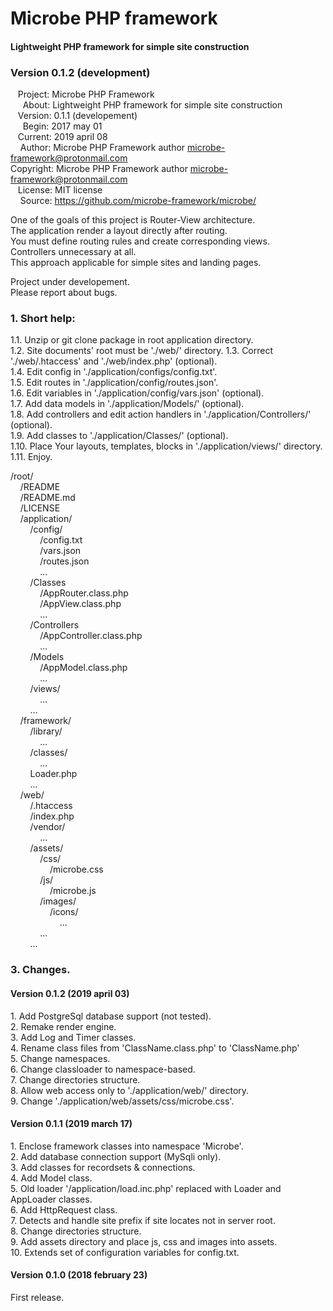 # Microbe PHP framework  
  
<h4>Lightweight PHP framework for simple site construction</h4>  
<h3>Version 0.1.2 (development)</h3>  
  
&nbsp;&nbsp;&nbsp;Project: Microbe PHP Framework  
&nbsp;&nbsp;&nbsp;&nbsp;&nbsp;About: Lightweight PHP framework for simple site construction  
&nbsp;&nbsp;&nbsp;Version: 0.1.1 (developement)  
&nbsp;&nbsp;&nbsp;&nbsp;&nbsp;Begin: 2017 may 01  
&nbsp;&nbsp;&nbsp;Current: 2019 april 08  
&nbsp;&nbsp;&nbsp;&nbsp;Author: Microbe PHP Framework author <microbe-framework@protonmail.com>  
Copyright: Microbe PHP Framework author <microbe-framework@protonmail.com>  
&nbsp;&nbsp;&nbsp;License: MIT license  
&nbsp;&nbsp;&nbsp;&nbsp;Source: https://github.com/microbe-framework/microbe/  
  
One of the goals of this project is Router-View architecture.  
The application render a layout directly after routing.  
You must define routing rules and create corresponding views.  
Controllers unnecessary at all.  
This approach applicable for simple sites and landing pages.  
  
Project under developement.  
Please report about bugs.  
  
<h3>1. Short help:</h3>  
  
1.1.  Unzip or git clone package in root application directory.  
1.2.  Site documents' root must be './web/' directory. 
1.3.  Correct './web/.htaccess' and './web/index.php' (optional).  
1.4.  Edit config in './application/configs/config.txt'.  
1.5.  Edit routes in './application/config/routes.json'.  
1.6.  Edit variables in './application/config/vars.json' (optional).  
1.7.  Add data models in './application/Models/' (optional).  
1.8.  Add controllers and edit action handlers in './application/Controllers/' (optional).  
1.9.  Add classes to './application/Classes/' (optional).  
1.10. Place Your layouts, templates, blocks in './application/views/' directory.  
1.11. Enjoy.   
  
/root/  
&nbsp;&nbsp;&nbsp;&nbsp;/README  
&nbsp;&nbsp;&nbsp;&nbsp;/README.md  
&nbsp;&nbsp;&nbsp;&nbsp;/LICENSE  
&nbsp;&nbsp;&nbsp;&nbsp;/application/  
&nbsp;&nbsp;&nbsp;&nbsp;&nbsp;&nbsp;&nbsp;&nbsp;/config/  
&nbsp;&nbsp;&nbsp;&nbsp;&nbsp;&nbsp;&nbsp;&nbsp;&nbsp;&nbsp;&nbsp;&nbsp;/config.txt  
&nbsp;&nbsp;&nbsp;&nbsp;&nbsp;&nbsp;&nbsp;&nbsp;&nbsp;&nbsp;&nbsp;&nbsp;/vars.json  
&nbsp;&nbsp;&nbsp;&nbsp;&nbsp;&nbsp;&nbsp;&nbsp;&nbsp;&nbsp;&nbsp;&nbsp;/routes.json  
&nbsp;&nbsp;&nbsp;&nbsp;&nbsp;&nbsp;&nbsp;&nbsp;&nbsp;&nbsp;&nbsp;&nbsp;...  
&nbsp;&nbsp;&nbsp;&nbsp;&nbsp;&nbsp;&nbsp;&nbsp;/Classes  
&nbsp;&nbsp;&nbsp;&nbsp;&nbsp;&nbsp;&nbsp;&nbsp;&nbsp;&nbsp;&nbsp;&nbsp;/AppRouter.class.php  
&nbsp;&nbsp;&nbsp;&nbsp;&nbsp;&nbsp;&nbsp;&nbsp;&nbsp;&nbsp;&nbsp;&nbsp;/AppView.class.php  
&nbsp;&nbsp;&nbsp;&nbsp;&nbsp;&nbsp;&nbsp;&nbsp;&nbsp;&nbsp;&nbsp;&nbsp;...  
&nbsp;&nbsp;&nbsp;&nbsp;&nbsp;&nbsp;&nbsp;&nbsp;/Controllers  
&nbsp;&nbsp;&nbsp;&nbsp;&nbsp;&nbsp;&nbsp;&nbsp;&nbsp;&nbsp;&nbsp;&nbsp;/AppController.class.php  
&nbsp;&nbsp;&nbsp;&nbsp;&nbsp;&nbsp;&nbsp;&nbsp;&nbsp;&nbsp;&nbsp;&nbsp;...  
&nbsp;&nbsp;&nbsp;&nbsp;&nbsp;&nbsp;&nbsp;&nbsp;/Models  
&nbsp;&nbsp;&nbsp;&nbsp;&nbsp;&nbsp;&nbsp;&nbsp;&nbsp;&nbsp;&nbsp;&nbsp;/AppModel.class.php  
&nbsp;&nbsp;&nbsp;&nbsp;&nbsp;&nbsp;&nbsp;&nbsp;&nbsp;&nbsp;&nbsp;&nbsp;...  
&nbsp;&nbsp;&nbsp;&nbsp;&nbsp;&nbsp;&nbsp;&nbsp;/views/  
&nbsp;&nbsp;&nbsp;&nbsp;&nbsp;&nbsp;&nbsp;&nbsp;&nbsp;&nbsp;&nbsp;&nbsp;...  
&nbsp;&nbsp;&nbsp;&nbsp;&nbsp;&nbsp;&nbsp;&nbsp;...  
&nbsp;&nbsp;&nbsp;&nbsp;/framework/  
&nbsp;&nbsp;&nbsp;&nbsp;&nbsp;&nbsp;&nbsp;&nbsp;/library/  
&nbsp;&nbsp;&nbsp;&nbsp;&nbsp;&nbsp;&nbsp;&nbsp;&nbsp;&nbsp;&nbsp;&nbsp;...  
&nbsp;&nbsp;&nbsp;&nbsp;&nbsp;&nbsp;&nbsp;&nbsp;/classes/  
&nbsp;&nbsp;&nbsp;&nbsp;&nbsp;&nbsp;&nbsp;&nbsp;&nbsp;&nbsp;&nbsp;&nbsp;...  
&nbsp;&nbsp;&nbsp;&nbsp;&nbsp;&nbsp;&nbsp;&nbsp;Loader.php  
&nbsp;&nbsp;&nbsp;&nbsp;&nbsp;&nbsp;&nbsp;&nbsp;...  
&nbsp;&nbsp;&nbsp;&nbsp;/web/  
&nbsp;&nbsp;&nbsp;&nbsp;&nbsp;&nbsp;&nbsp;&nbsp;/.htaccess  
&nbsp;&nbsp;&nbsp;&nbsp;&nbsp;&nbsp;&nbsp;&nbsp;/index.php  
&nbsp;&nbsp;&nbsp;&nbsp;&nbsp;&nbsp;&nbsp;&nbsp;/vendor/  
&nbsp;&nbsp;&nbsp;&nbsp;&nbsp;&nbsp;&nbsp;&nbsp;&nbsp;&nbsp;&nbsp;&nbsp;...  
&nbsp;&nbsp;&nbsp;&nbsp;&nbsp;&nbsp;&nbsp;&nbsp;/assets/  
&nbsp;&nbsp;&nbsp;&nbsp;&nbsp;&nbsp;&nbsp;&nbsp;&nbsp;&nbsp;&nbsp;&nbsp;/css/  
&nbsp;&nbsp;&nbsp;&nbsp;&nbsp;&nbsp;&nbsp;&nbsp;&nbsp;&nbsp;&nbsp;&nbsp;&nbsp;&nbsp;&nbsp;&nbsp;/microbe.css  
&nbsp;&nbsp;&nbsp;&nbsp;&nbsp;&nbsp;&nbsp;&nbsp;&nbsp;&nbsp;&nbsp;&nbsp;/js/  
&nbsp;&nbsp;&nbsp;&nbsp;&nbsp;&nbsp;&nbsp;&nbsp;&nbsp;&nbsp;&nbsp;&nbsp;&nbsp;&nbsp;&nbsp;&nbsp;/microbe.js  
&nbsp;&nbsp;&nbsp;&nbsp;&nbsp;&nbsp;&nbsp;&nbsp;&nbsp;&nbsp;&nbsp;&nbsp;/images/  
&nbsp;&nbsp;&nbsp;&nbsp;&nbsp;&nbsp;&nbsp;&nbsp;&nbsp;&nbsp;&nbsp;&nbsp;&nbsp;&nbsp;&nbsp;&nbsp;/icons/  
&nbsp;&nbsp;&nbsp;&nbsp;&nbsp;&nbsp;&nbsp;&nbsp;&nbsp;&nbsp;&nbsp;&nbsp;&nbsp;&nbsp;&nbsp;&nbsp;&nbsp;&nbsp;&nbsp;&nbsp;...  
&nbsp;&nbsp;&nbsp;&nbsp;&nbsp;&nbsp;&nbsp;&nbsp;&nbsp;&nbsp;&nbsp;&nbsp;...  
&nbsp;&nbsp;&nbsp;&nbsp;&nbsp;&nbsp;&nbsp;&nbsp;...  
    
<h3>3. Changes.</h3>  
  
<h4>Version 0.1.2 (2019 april 03)</h4>  
1. Add PostgreSql database support (not tested).<br/>
2. Remake render engine.<br/>
3. Add Log and Timer classes.<br/>
4. Rename class files from 'ClassName.class.php' to 'ClassName.php'<br/>
5. Change namespaces.<br/>
6. Change classloader to namespace-based.<br/>
7. Change directories structure.<br/>
8. Allow web access only to './application/web/' directory.<br/>
9. Change './application/web/assets/css/microbe.css'.<br/>
  
<h4>Version 0.1.1 (2019 march 17)</h4>  
1. Enclose framework classes into namespace 'Microbe'.<br/>
2. Add database connection support (MySqli only).<br/>
3. Add classes for recordsets & connections.<br/>
4. Add Model class.<br/>
5. Old loader '/application/load.inc.php' replaced with Loader and AppLoader classes.<br/>
6. Add HttpRequest class.<br/>
7. Detects and handle site prefix if site locates not in server root.<br/>
8. Change directories structure.<br/>
9. Add assets directory and place js, css and images into assets.<br/>
10. Extends set of configuration variables for config.txt.<br/>
  
<h4>Version 0.1.0 (2018 february 23)</h4>  
First release.  
  